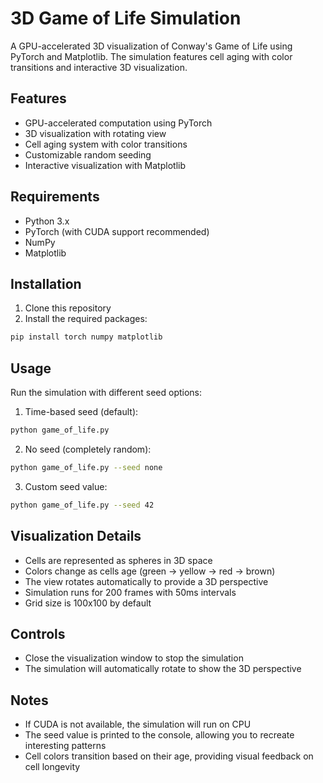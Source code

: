 # 3D Game of Life Simulation

A GPU-accelerated 3D visualization of Conway's Game of Life using PyTorch and Matplotlib. The simulation features cell aging with color transitions and interactive 3D visualization.

## Features

- GPU-accelerated computation using PyTorch
- 3D visualization with rotating view
- Cell aging system with color transitions
- Customizable random seeding
- Interactive visualization with Matplotlib

## Requirements

- Python 3.x
- PyTorch (with CUDA support recommended)
- NumPy
- Matplotlib

## Installation

1. Clone this repository
2. Install the required packages:
```bash
pip install torch numpy matplotlib
```

## Usage

Run the simulation with different seed options:

1. Time-based seed (default):
```bash
python game_of_life.py
```

2. No seed (completely random):
```bash
python game_of_life.py --seed none
```

3. Custom seed value:
```bash
python game_of_life.py --seed 42
```

## Visualization Details

- Cells are represented as spheres in 3D space
- Colors change as cells age (green → yellow → red → brown)
- The view rotates automatically to provide a 3D perspective
- Simulation runs for 200 frames with 50ms intervals
- Grid size is 100x100 by default

## Controls

- Close the visualization window to stop the simulation
- The simulation will automatically rotate to show the 3D perspective

## Notes

- If CUDA is not available, the simulation will run on CPU
- The seed value is printed to the console, allowing you to recreate interesting patterns
- Cell colors transition based on their age, providing visual feedback on cell longevity 